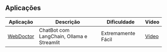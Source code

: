 ## Aplicações

| **Aplicação** | **Descrição**                                           | **Dificuldade**       | **Vídeo**                            |
|---------------|----------------------------------------------------------|------------------------|--------------------------------------|
| [WebDoctor](./app01/README.md) | ChatBot com LangChain, Ollama e Streamlit            | Extremamente Fácil  | [Vídeo](https://youtu.be/pQl9CYNqdPo)   |
